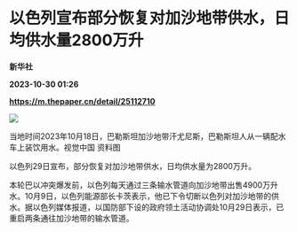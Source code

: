 # 以色列宣布部分恢复对加沙地带供水，日均供水量2800万升
**新华社**

**2023-10-30 01:26**

**https://m.thepaper.cn/detail/25112710**

![](https://imagecloud.thepaper.cn/thepaper/image/276/194/135.jpg)

当地时间2023年10月18日，巴勒斯坦加沙地带汗尤尼斯，巴勒斯坦人从一辆配水车上装饮用水。视觉中国 资料图

以色列29日宣布，部分恢复对加沙地带供水，日均供水量为2800万升。

本轮巴以冲突爆发前，以色列每天通过三条输水管道向加沙地带出售4900万升水。10月9日，以色列能源部长卡茨表示，他已下令切断以色列对加沙地带的供水。据以色列媒体报道，以国防部下设的政府领土活动协调处10月29日表示，已重启两条通往加沙地带的输水管道。